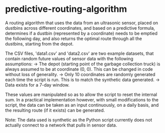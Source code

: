 # predictive-routing-algorithm
A routing algorithm that uses the data from an ultrasonic sensor, placed on dustbins across different coordinates, and based on a predictive formula, determines if a dustbin (represented by a coordinate) needs to be emptied the following day, and also returns the optimal route through all the dustbins, starting from the depot.



The CSV files, 'data1.csv' and 'data2.csv' are two example datasets, that contain random future values of sensor data with the following assumptions:
-> The depot (starting point of the garbage collection truck) is always assumed to be at coordinate (0, 0). This can be changed in code     without loss of generality.
-> Only 10 coordinates are randomly generated each time the script is run. This is to match the synthetic data generated.
-> Data exists for a 7-day window. 

These values are manipulated so as to allow the script to reset the internal sum. 
In a practical implementation however, with small modifications to the script, the data can be taken as an input continuously, on a daily basis, and the resulting route (if it exists) can be generated.



Note: The data used is synthetic as the Python script currently does not actually connect to a network that pulls in sensor data.
